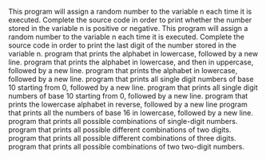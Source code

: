 This program will assign a random number to the variable n each time it is executed. Complete the source code in order to print whether the number stored in the variable n is positive or negative.
This program will assign a random number to the variable n each time it is executed. Complete the source code in order to print the last digit of the number stored in the variable n.
program that prints the alphabet in lowercase, followed by a new line.
program that prints the alphabet in lowercase, and then in uppercase, followed by a new line.
 program that prints the alphabet in lowercase, followed by a new line.
program that prints all single digit numbers of base 10 starting from 0, followed by a new line.
program that prints all single digit numbers of base 10 starting from 0, followed by a new line.
program that prints the lowercase alphabet in reverse, followed by a new line
program that prints all the numbers of base 16 in lowercase, followed by a new line.
 program that prints all possible combinations of single-digit numbers.
program that prints all possible different combinations of two digits.
program that prints all possible different combinations of three digits.
program that prints all possible combinations of two two-digit numbers.
